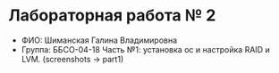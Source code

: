 # Лабораторная работа № 2
- ФИО: Шиманская Галина Владимировна
- Группа: ББСО-04-18
Часть №1: установка ос и настройка RAID и LVM. (screenshots -> part1)
